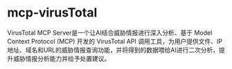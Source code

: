 # mcp-virusTotal
VirusTotal MCP Server是一个让AI结合威胁情报进行深入分析、基于 Model Context Protocol (MCP) 开发的 VirusTotal API 调用工具，为用户提供文件、IP地址、域名和URL的威胁情报查询功能，并将得到的数据喂给AI进行二次分析，提升威胁情报分析能力并给予处置建议。
